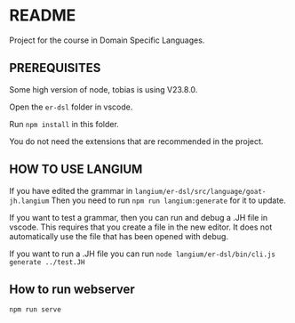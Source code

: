 # README
Project for the course in Domain Specific Languages.

## PREREQUISITES
Some high version of node, tobias is using V23.8.0.

Open the `er-dsl` folder in vscode.

Run `npm install` in this folder.

You do not need the extensions that are recommended in the project.

## HOW TO USE LANGIUM
If you have edited the grammar in `langium/er-dsl/src/language/goat-jh.langium` 
Then you need to run `npm run langium:generate` for it to update.

If you want to test a grammar, then you can run and debug a .JH file in vscode.
This requires that you create a file in the new editor. It does not automatically use the file that has been opened with debug.

If you want to run a .JH file you can run `node langium/er-dsl/bin/cli.js generate ../test.JH`


## How to run webserver
`npm run serve`
